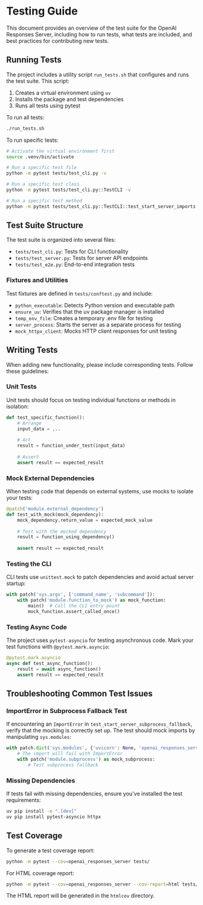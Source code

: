 # Testing Guide

This document provides an overview of the test suite for the OpenAI Responses Server, including how to run tests, what tests are included, and best practices for contributing new tests.

## Running Tests

The project includes a utility script `run_tests.sh` that configures and runs the test suite. This script:

1. Creates a virtual environment using `uv`
2. Installs the package and test dependencies
3. Runs all tests using pytest

To run all tests:

```bash
./run_tests.sh
```

To run specific tests:

```bash
# Activate the virtual environment first
source .venv/bin/activate

# Run a specific test file
python -m pytest tests/test_cli.py -v

# Run a specific test class
python -m pytest tests/test_cli.py::TestCLI -v

# Run a specific test method
python -m pytest tests/test_cli.py::TestCLI::test_start_server_imports -v
```

## Test Suite Structure

The test suite is organized into several files:

- `tests/test_cli.py`: Tests for CLI functionality
- `tests/test_server.py`: Tests for server API endpoints
- `tests/test_e2e.py`: End-to-end integration tests

### Fixtures and Utilities

Test fixtures are defined in `tests/conftest.py` and include:

- `python_executable`: Detects Python version and executable path
- `ensure_uv`: Verifies that the uv package manager is installed
- `temp_env_file`: Creates a temporary .env file for testing
- `server_process`: Starts the server as a separate process for testing
- `mock_httpx_client`: Mocks HTTP client responses for unit testing

## Writing Tests

When adding new functionality, please include corresponding tests. Follow these guidelines:

### Unit Tests

Unit tests should focus on testing individual functions or methods in isolation:

```python
def test_specific_function():
    # Arrange
    input_data = ...
    
    # Act
    result = function_under_test(input_data)
    
    # Assert
    assert result == expected_result
```

### Mock External Dependencies

When testing code that depends on external systems, use mocks to isolate your tests:

```python
@patch('module.external_dependency')
def test_with_mock(mock_dependency):
    mock_dependency.return_value = expected_mock_value
    
    # Test with the mocked dependency
    result = function_using_dependency()
    
    assert result == expected_result
```

### Testing the CLI

CLI tests use `unittest.mock` to patch dependencies and avoid actual server startup:

```python
with patch('sys.argv', ['command_name', 'subcommand']):
    with patch('module.function_to_mock') as mock_function:
        main()  # Call the CLI entry point
        mock_function.assert_called_once()
```

### Testing Async Code

The project uses `pytest-asyncio` for testing asynchronous code. Mark your test functions with `@pytest.mark.asyncio`:

```python
@pytest.mark.asyncio
async def test_async_function():
    result = await async_function()
    assert result == expected_result
```

## Troubleshooting Common Test Issues

### ImportError in Subprocess Fallback Test

If encountering an `ImportError` in `test_start_server_subprocess_fallback`, verify that the mocking is correctly set up. The test should mock imports by manipulating `sys.modules`:

```python
with patch.dict('sys.modules', {'uvicorn': None, 'openai_responses_server.server': None}):
    # The import will fail with ImportError
    with patch('module.subprocess') as mock_subprocess:
        # Test subprocess fallback
```

### Missing Dependencies

If tests fail with missing dependencies, ensure you've installed the test requirements:

```bash
uv pip install -e ".[dev]"
uv pip install pytest-asyncio httpx
```

## Test Coverage

To generate a test coverage report:

```bash
python -m pytest --cov=openai_responses_server tests/
```

For HTML coverage report:

```bash
python -m pytest --cov=openai_responses_server --cov-report=html tests/
```

The HTML report will be generated in the `htmlcov` directory. 